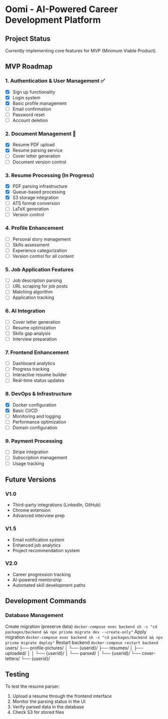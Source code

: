 # Oomi - AI-Powered Career Development Platform

## Project Status
Currently implementing core features for MVP (Minimum Viable Product).

## MVP Roadmap

### 1. Authentication & User Management ✅
- [x] Sign up functionality
- [x] Login system
- [x] Basic profile management
- [ ] Email confirmation
- [ ] Password reset
- [ ] Account deletion

### 2. Document Management 🚀
- [x] Resume PDF upload
- [x] Resume parsing service
- [ ] Cover letter generation
- [ ] Document version control

### 3. Resume Processing (In Progress)
- [x] PDF parsing infrastructure
- [x] Queue-based processing
- [x] S3 storage integration
- [ ] ATS format conversion
- [ ] LaTeX generation
- [ ] Version control

### 4. Profile Enhancement
- [ ] Personal story management
- [ ] Skills assessment
- [ ] Experience categorization
- [ ] Version control for all content

### 5. Job Application Features
- [ ] Job description parsing
- [ ] URL scraping for job posts
- [ ] Matching algorithm
- [ ] Application tracking

### 6. AI Integration
- [ ] Cover letter generation
- [ ] Resume optimization
- [ ] Skills gap analysis
- [ ] Interview preparation

### 7. Frontend Enhancement
- [ ] Dashboard analytics
- [ ] Progress tracking
- [ ] Interactive resume builder
- [ ] Real-time status updates

### 8. DevOps & Infrastructure
- [x] Docker configuration
- [x] Basic CI/CD
- [ ] Monitoring and logging
- [ ] Performance optimization
- [ ] Domain configuration

### 9. Payment Processing
- [ ] Stripe integration
- [ ] Subscription management
- [ ] Usage tracking

## Future Versions

### V1.0
- Third-party integrations (LinkedIn, GitHub)
- Chrome extension
- Advanced interview prep

### V1.5
- Email notification system
- Enhanced job analytics
- Project recommendation system

### V2.0
- Career progression tracking
- AI-powered mentorship
- Automated skill development paths

## Development Commands

### Database Management

Create migration (preserve data)
`docker-compose exec backend sh -c "cd packages/backend && npx prisma migrate dev --create-only"`
Apply migration
`docker-compose exec backend sh -c "cd packages/backend && npx prisma migrate deploy"`
Restart backend
`docker-compose restart backend`
users/
├── profile-pictures/
│ └── {userid}/
├── resumes/
│ ├── uploaded/
│ │ └── {userid}/
│ └── parsed/
│ └── {userid}/
└── cover-letters/
└── {userid}/
## Testing
To test the resume parser:
1. Upload a resume through the frontend interface
2. Monitor the parsing status in the UI
3. Verify parsed data in the database
4. Check S3 for stored files